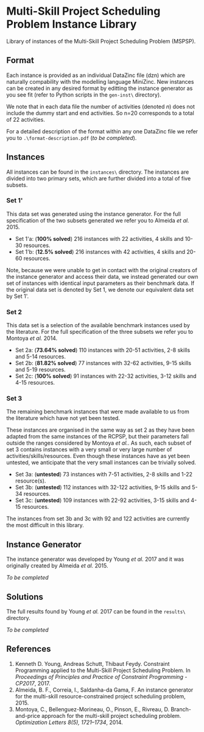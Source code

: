 # Multi-Skill Project Scheduling Problem Instance Library

Library of instances of the Multi-Skill Project Scheduling Problem (MSPSP).

## Format

Each instance is provided as an individual DataZinc file (dzn) which are naturally compability with the modelling language MiniZinc. New instances can be created in any desired format by editting the instance generator as you see fit (refer to Python scripts in the `gen-inst\` directory).

We note that in each data file the number of activities (denoted *n*) does not include the dummy start and end activities. So n=20 corresponds to a total of 22 activities.

For a detailed description of the format within any one DataZinc file we refer you to `.\format-description.pdf` (*to be completed*).

## Instances

All instances can be found in the `instances\` directory. The instances are divided into two primary sets, which are further divided into a total of five subsets.

### Set 1'

This data set was generated using the instance generator. For the full specification of the two subsets generated we refer you to Almeida *et al.* 2015.

* Set 1'a: (**100% solved**) 216 instances with 22 activities, 4 skills and 10-30 resources.
* Set 1'b: (**12.5% solved**) 216 instances with 42 activities, 4 skills and 20-60 resources.

Note, because we were unable to get in contact with the original creators of the instance generator and access their data, we instead generated our own set of instances with identical input parameters as their benchmark data. If the original data set is denoted by Set 1, we denote our equivalent data set by Set 1'.

### Set 2

This data set is a selection of the available benchmark instances used by the literature. For the full specification of the three subsets we refer you to Montoya *et al.* 2014.

* Set 2a: (**73.64% solved**) 110 instances with 20-51 activities, 2-8 skills and 5-14 resources.
* Set 2b: (**81.82% solved**) 77 instances with 32-62 activities, 9-15 skills and 5-19 resources.
* Set 2c: (**100% solved**) 91 instances with 22-32 activities, 3-12 skills and 4-15 resources.

### Set 3

The remaining benchmark instances that were made available to us from the literature which have not yet been tested.

These instances are organised in the same way as set 2 as they have been adapted from the same instances of the RCPSP, but their parameters fall outside the ranges considered by Montoya *et al.*. As such, each subset of set 3 contains instances with a very small or very large number of activities/skills/resources. Even though these instances have as yet been untested, we anticipate that the very small instances can be trivially solved.

* Set 3a: (**untested**) 73 instances with 7-51 activities, 2-8 skills and 1-22 resource(s).
* Set 3b: (**untested**) 112 instances with 32-122 activities, 9-15 skills and 5-34 resources.
* Set 3c: (**untested**) 109 instances with 22-92 activities, 3-15 skills and 4-15 resources.

The instances from set 3b and 3c with 92 and 122 activities are currently the most difficult in this library.

## Instance Generator

The instance generator was developed by Young *et al.* 2017 and it was originally created by Almeida *et al.* 2015.

*To be completed*

## Solutions

The full results found by Young *et al.* 2017 can be found in the `results\` directory. 

*To be completed*

## References

1. Kenneth D. Young, Andreas Schutt, Thibaut Feydy. Constraint Programming applied to the Multi-Skill Project Scheduling Problem. In *Proceedings of Principles and Practice of Constraint Programming - CP2017*, 2017.
2. Almeida, B. F., Correia, I., Saldanha-da Gama, F. An instance generator for the multi-skill resource-constrained project scheduling problem, 2015.
3. Montoya, C., Bellenguez-Morineau, O., Pinson, E., Rivreau, D. Branch-and-price approach for the multi-skill project scheduling problem. *Optimization Letters 8(5), 1721–1734*, 2014.